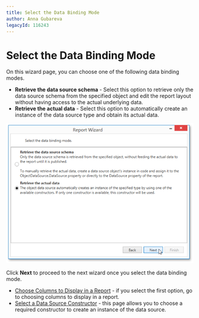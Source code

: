 ```yaml
---
title: Select the Data Binding Mode
author: Anna Gubareva
legacyId: 116243
---
```

# Select the Data Binding Mode
On this wizard page, you can choose one of the following data binding modes.
* **Retrieve the data source schema** - Select this option to retrieve only the data source schema from the specified object and edit the report layout without having access to the actual underlying data.
* **Retrieve the actual data** - Select this option to automatically create an instance of the data source type and obtain its actual data.

![WpfReportWizard_Object_SelectDataBindingMode](../../../../../../images/img122879.png)

Click **Next** to proceed to the next wizard once you select the data binding mode.
* [Choose Columns to Display in a Report](../choose-columns-to-display-in-a-report.md) - if you select the first option, go to choosing columns to display in a report.
* [Select a Data Source Constructor](select-a-data-source-constructor.md) - this page allows you to choose a required constructor to create an instance of the data source.